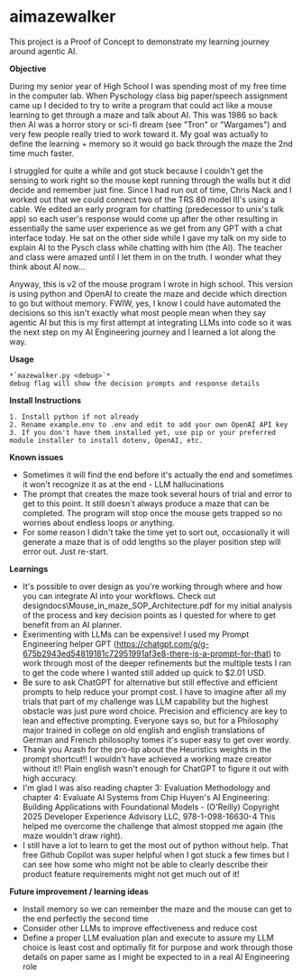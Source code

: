 # aimazewalker
This project is a Proof of Concept to demonstrate my learning journey around agentic AI.

**Objective** 

During my senior year of High School I was spending most of my free time in the computer lab.   When Pyschology class big paper/speech assignment came up I decided to try to write a program that could act like a mouse learning to get through a maze and talk about AI.   This was 1986 so back then AI was a horror story or sci-fi dream (see "Tron" or "Wargames") and very few people really tried to work toward it.   My goal was actually to define the learning + memory so it would go back through the maze the 2nd time much faster.  

I struggled for quite a while and got stuck because I couldn't get the sensing to work right so the mouse kept running through the walls but it did decide and remember just fine.   Since I had run out of time, Chris Nack and I worked out that we could connect two of the TRS 80 model III's using a cable.  We edited an early program for chatting (predecessor to unix's talk app) so each user's response would come up after the other resulting in essentially the same user experience as we get from any GPT with a chat interface today.   He sat on the other side while I gave my talk on my side to explain AI to the Pysch class while chatting with him (the AI).   The teacher and class were amazed until I let them in on the truth.  I wonder what they think about AI now...

Anyway, this is v2 of the mouse program I wrote in high school.  This version is using python and OpenAI to create the maze and decide which direction to go but without memory.  FWIW, yes, I know I could have automated the decisions so this isn't exactly what most people mean when they say agentic AI but this is my first attempt at integrating LLMs into code so it was the next step on my AI Engineering journey and I learned a lot along the way.

**Usage**  

    *`mazewalker.py <debug>`*
    debug flag will show the decision prompts and response details

**Install Instructions**

    1. Install python if not already
    2. Rename example.env to .env and edit to add your own OpenAI API key
    3. If you don't have them installed yet, use pip or your preferred module installer to install dotenv, OpenAI, etc.

**Known issues**

- Sometimes it will find the end before it's actually the end and sometimes it won't recognize it as at the end - LLM hallucinations
- The prompt that creates the maze took several hours of trial and error to get to this point.   It still doesn't always produce a maze that can be completed.  The program will stop once the mouse gets trapped so no worries about endless loops or anything.
- For some reason I didn't take the time yet to sort out, occasionally it will generate a maze that is of odd lengths so the player position step will error out.   Just re-start.

**Learnings** 

- It's possible to over design as you're working through where and how you can integrate AI into your workflows.   Check out designdocs\Mouse_in_maze_SOP_Architecture.pdf for my initial analysis of the process and key decision points as I quested for where to get benefit from an AI planner.
- Exerimenting with LLMs can be expensive!  I used my Prompt Engineering helper GPT (https://chatgpt.com/g/g-675b2943ed54819181c72951991af3e8-there-is-a-prompt-for-that) to work through most of the deeper refinements but the multiple tests I ran to get the code where I wanted still added up quick to $2.01 USD.   
- Be sure to ask ChatGPT for alternative but still effective and efficient prompts to help reduce your prompt cost.  I have to imagine after all my trials that part of my challenge was LLM capability but the highest obstacle was just pure word choice.   Precision and efficiency are key to lean and effective prompting.  Everyone says so, but for a Philosophy major trained in college on old english and english translations of German and French philosophy tomes it's super easy to get over wordy.
- Thank you Arash for the pro-tip about the Heuristics weights in the prompt shortcut!!   I wouldn't have achieved a working maze creator without it!! Plain english wasn't enough for ChatGPT to figure it out with high accuracy.
- I'm glad I was also reading chapter 3: Evaluation Methodology and chapter 4: Evaluate AI Systems from Chip Huyen's AI Engineering: Building Applications with Foundational Models - (O'Reilly) Copyright 2025 Developer Experience Advisory LLC, 978-1-098-16630-4   This helped me overcome the challenge that almost stopped me again (the maze wouldn't draw right).
- I still have a lot to learn to get the most out of python without help.  That free Github Copilot was super helpful when I got stuck a few times but I can see how some who might not be able to clearly describe their product feature requirements might not get much out of it!

**Future improvement / learning ideas**

- Install memory so we can remember the maze and the mouse can get to the end perfectly the second time
- Consider other LLMs to improve effectiveness and reduce cost
- Define a proper LLM evaluation plan and execute to assure my LLM choice is least cost and optimally fit for purpose and work through those details on paper same as I might be expected to in a real AI Engineering role 

